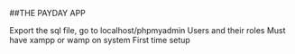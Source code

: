 ##THE PAYDAY APP

Export the sql file, go to localhost/phpmyadmin
Users and their roles
Must have xampp or wamp on system
First time setup
